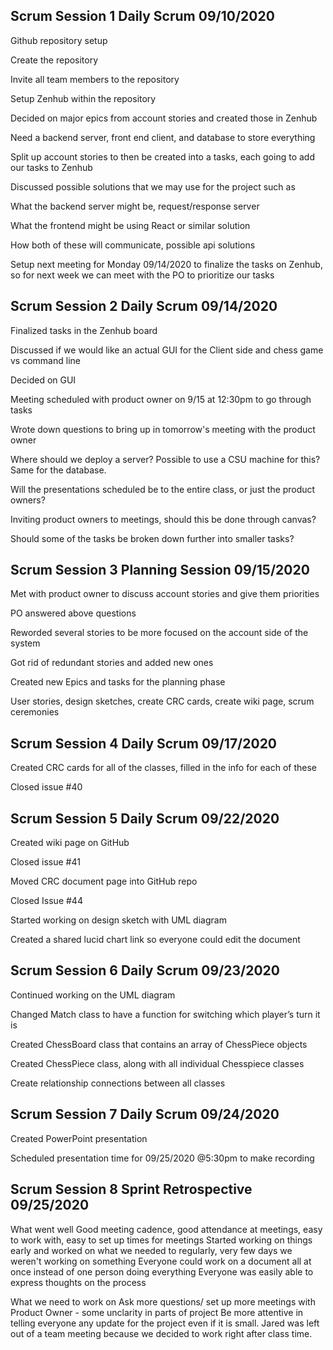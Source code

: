 ## Scrum Session 1 Daily Scrum 09/10/2020

Github repository setup 

Create the repository  

Invite all team members to the repository 

Setup Zenhub within the repository 

 

Decided on major epics from account stories and created those in Zenhub 

Need a backend server, front end client, and database to store everything 

Split up account stories to then be created into a tasks, each going to add our tasks to Zenhub 

 

Discussed possible solutions that we may use for the project such as 

What the backend server might be, request/response server 

What the frontend might be using React or similar solution 

How both of these will communicate, possible api solutions 

 

Setup next meeting for Monday 09/14/2020 to finalize the tasks on Zenhub, so for next week we can meet with the PO to prioritize our tasks 

 

 

## Scrum Session 2 Daily Scrum 09/14/2020

Finalized tasks in the Zenhub board 

Discussed if we would like an actual GUI for the Client side and chess game vs command line 

Decided on GUI 

Meeting scheduled with product owner on 9/15 at 12:30pm to go through tasks 

Wrote down questions to bring up in tomorrow's meeting with the product owner 

Where should we deploy a server? Possible to use a CSU machine for this? Same for the database. 

Will the presentations scheduled be to the entire class, or just the product owners? 

Inviting product owners to meetings, should this be done through canvas? 

Should some of the tasks be broken down further into smaller tasks? 

 

## Scrum Session 3 Planning Session 09/15/2020

Met with product owner to discuss account stories and give them priorities 

PO answered above questions 

Reworded several stories to be more focused on the account side of the system 

Got rid of redundant stories and added new ones  

Created new Epics and tasks for the planning phase  

User stories, design sketches, create CRC cards, create wiki page, scrum ceremonies 

 

## Scrum Session 4 Daily Scrum 09/17/2020

Created CRC cards for all of the classes, filled in the info for each of these 

Closed issue #40 

## Scrum Session 5 Daily Scrum 09/22/2020

Created wiki page on GitHub 

Closed issue #41 

Moved CRC document page into GitHub repo 

Closed Issue #44 

Started working on design sketch with UML diagram 

Created a shared lucid chart link so everyone could edit the document 

 

## Scrum Session 6  Daily Scrum 09/23/2020

Continued working on the UML diagram 

Changed Match class to have a function for switching which player’s turn it is 

Created ChessBoard class that contains an array of ChessPiece objects 

Created ChessPiece class, along with all individual Chesspiece classes 

Create relationship connections between all classes 

 

## Scrum Session 7  Daily Scrum 09/24/2020 

Created PowerPoint presentation 

Scheduled presentation time for 09/25/2020 @5:30pm to make recording 

## Scrum Session 8  Sprint Retrospective 09/25/2020

What went well
Good meeting cadence, good attendance at meetings, easy to work with, easy to set up times for meetings
Started working on things early and worked on what we needed to regularly, very few days we weren't working on something
Everyone could work on a document all at once instead of one person doing everything
Everyone was easily able to express thoughts on the process 

What we need to work on
Ask more questions/ set up more meetings with Product Owner - some unclarity in parts of project
Be more attentive in telling everyone any update for the project even if it is small. Jared was left out of a team meeting because we decided to work right after class time.
